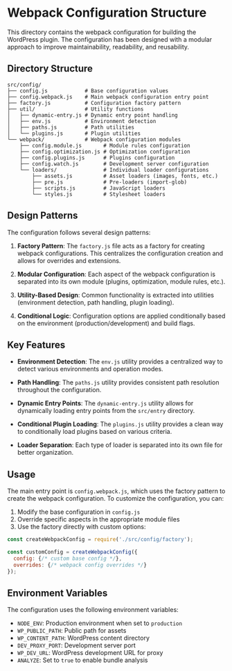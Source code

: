 # Webpack Configuration Structure

This directory contains the webpack configuration for building the WordPress plugin. The configuration has been designed with a modular approach to improve maintainability, readability, and reusability.

## Directory Structure

```
src/config/
├── config.js            # Base configuration values
├── config.webpack.js    # Main webpack configuration entry point
├── factory.js           # Configuration factory pattern
├── util/                # Utility functions
│   ├── dynamic-entry.js # Dynamic entry point handling
│   ├── env.js           # Environment detection
│   ├── paths.js         # Path utilities
│   └── plugins.js       # Plugin utilities
└── webpack/             # Webpack configuration modules
    ├── config.module.js       # Module rules configuration
    ├── config.optimization.js # Optimization configuration
    ├── config.plugins.js      # Plugins configuration
    ├── config.watch.js        # Development server configuration
    └── loaders/               # Individual loader configurations
        ├── assets.js          # Asset loaders (images, fonts, etc.)
        ├── pre.js             # Pre-loaders (import-glob)
        ├── scripts.js         # JavaScript loaders
        └── styles.js          # Stylesheet loaders
```

## Design Patterns

The configuration follows several design patterns:

1. **Factory Pattern**: The `factory.js` file acts as a factory for creating webpack configurations. This centralizes the configuration creation and allows for overrides and extensions.

2. **Modular Configuration**: Each aspect of the webpack configuration is separated into its own module (plugins, optimization, module rules, etc.).

3. **Utility-Based Design**: Common functionality is extracted into utilities (environment detection, path handling, plugin loading).

4. **Conditional Logic**: Configuration options are applied conditionally based on the environment (production/development) and build flags.

## Key Features

- **Environment Detection**: The `env.js` utility provides a centralized way to detect various environments and operation modes.

- **Path Handling**: The `paths.js` utility provides consistent path resolution throughout the configuration.

- **Dynamic Entry Points**: The `dynamic-entry.js` utility allows for dynamically loading entry points from the `src/entry` directory.

- **Conditional Plugin Loading**: The `plugins.js` utility provides a clean way to conditionally load plugins based on various criteria.

- **Loader Separation**: Each type of loader is separated into its own file for better organization.

## Usage

The main entry point is `config.webpack.js`, which uses the factory pattern to create the webpack configuration. To customize the configuration, you can:

1. Modify the base configuration in `config.js`
2. Override specific aspects in the appropriate module files
3. Use the factory directly with custom options:

```javascript
const createWebpackConfig = require('./src/config/factory');

const customConfig = createWebpackConfig({
  config: {/* custom base config */},
  overrides: {/* webpack config overrides */}
});
```

## Environment Variables

The configuration uses the following environment variables:

- `NODE_ENV`: Production environment when set to `production`
- `WP_PUBLIC_PATH`: Public path for assets
- `WP_CONTENT_PATH`: WordPress content directory
- `DEV_PROXY_PORT`: Development server port
- `WP_DEV_URL`: WordPress development URL for proxy
- `ANALYZE`: Set to `true` to enable bundle analysis 